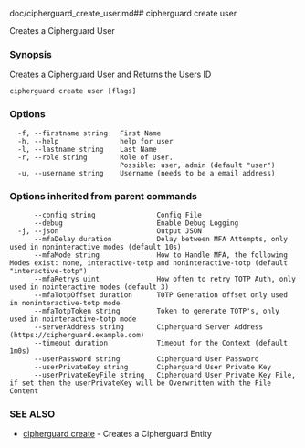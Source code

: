 doc/cipherguard_create_user.md## cipherguard create user

Creates a Cipherguard User

### Synopsis

Creates a Cipherguard User and Returns the Users ID

```
cipherguard create user [flags]
```

### Options

```
  -f, --firstname string   First Name
  -h, --help               help for user
  -l, --lastname string    Last Name
  -r, --role string        Role of User.
                           Possible: user, admin (default "user")
  -u, --username string    Username (needs to be a email address)
```

### Options inherited from parent commands

```
      --config string               Config File
      --debug                       Enable Debug Logging
  -j, --json                        Output JSON
      --mfaDelay duration           Delay between MFA Attempts, only used in noninteractive modes (default 10s)
      --mfaMode string              How to Handle MFA, the following Modes exist: none, interactive-totp and noninteractive-totp (default "interactive-totp")
      --mfaRetrys uint              How often to retry TOTP Auth, only used in nointeractive modes (default 3)
      --mfaTotpOffset duration      TOTP Generation offset only used in noninteractive-totp mode
      --mfaTotpToken string         Token to generate TOTP's, only used in nointeractive-totp mode
      --serverAddress string        Cipherguard Server Address (https://cipherguard.example.com)
      --timeout duration            Timeout for the Context (default 1m0s)
      --userPassword string         Cipherguard User Password
      --userPrivateKey string       Cipherguard User Private Key
      --userPrivateKeyFile string   Cipherguard User Private Key File, if set then the userPrivateKey will be Overwritten with the File Content
```

### SEE ALSO

* [cipherguard create](cipherguard_create)	 - Creates a Cipherguard Entity


